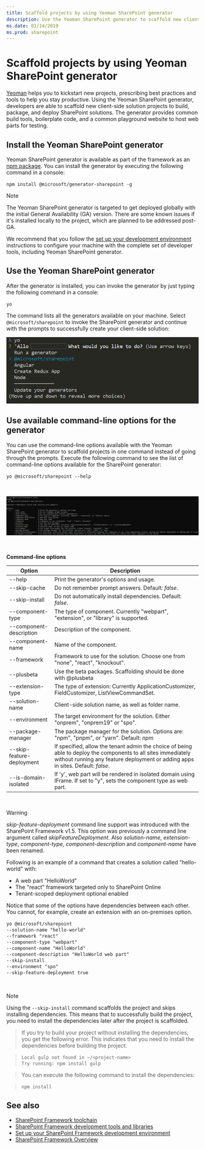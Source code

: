 ```yaml
---
title: Scaffold projects by using Yeoman SharePoint generator
description: Use the Yeoman SharePoint generator to scaffold new client-side solution projects to build, package, and deploy SharePoint solutions.
ms.date: 03/14/2019
ms.prod: sharepoint
---
```


# Scaffold projects by using Yeoman SharePoint generator

[Yeoman](http://yeoman.io/) helps you to kickstart new projects, prescribing best practices and tools to help you stay productive. Using the Yeoman SharePoint generator, developers are able to scaffold new client-side solution projects to build, package, and deploy SharePoint solutions. The generator provides common build tools, boilerplate code, and a common playground website to host web parts for testing.

## Install the Yeoman SharePoint generator

Yeoman SharePoint generator is available as part of the framework as an [npm package](https://www.npmjs.com/package/@microsoft/generator-sharepoint). You can install the generator by executing the following command in a console:

```
npm install @microsoft/generator-sharepoint -g
```

> [!NOTE] 
> The Yeoman SharePoint generator is targeted to get deployed globally with the initial General Availability (GA) version. There are some known issues if it's installed locally to the project, which are planned to be addressed post-GA.

We recommend that you follow the [set up your development environment](../set-up-your-development-environment.md) instructions to configure your machine with the complete set of developer tools, including Yeoman SharePoint generator. 

## Use the Yeoman SharePoint generator

After the generator is installed, you can invoke the generator by just typing the following command in a console:

```
yo
```

The command lists all the generators available on your machine. Select `@microsoft/sharepoint` to invoke the SharePoint generator and continue with the prompts to successfully create your client-side solution:

![Yeoman SharePoint generator](../../images/yeoman-sp-generator.png)


## Use available command-line options for the generator

You can use the command-line options available with the Yeoman SharePoint generator to scaffold projects in one command instead of going through the prompts. Execute the following command to see the list of command-line options available for the SharePoint generator:

```
yo @microsoft/sharepoint --help
```

<br/>

![Yeoman SharePoint generator command line options](../../images/yeoman-sp-cmdline-options.png)

<br/>

**Command-line options**

Option | Description 
-----|------
--help|Print the generator's options and usage.
--skip-cache|Do not remember prompt answers. Default: *false*.
--skip-install|Do not automatically install dependencies. Default: *false*.
--component-type|The type of component. Currently "webpart", "extension", or "library" is supported.
--component-description|Description of the component.
--component-name|Name of the component.
--framework|Framework to use for the solution. Choose one from "none", "react", "knockout".
--plusbeta| Use the beta packages. Scaffolding should be done with @plusbeta
--extension-type|The type of extension: Currently ApplicationCustomizer, FieldCustomizer, ListViewCommandSet.
--solution-name|Client-side solution name, as well as folder name.
--environment|The target environment for the solution. Either "onprem", "onprem19" or "spo".
--package-manager|The package manager for the solution. Options are: "npm", "pnpm", or "yarn". Default: *npm*
--skip-feature-deployment|If specified, allow the tenant admin the choice of being able to deploy the components to all sites immediately without running any feature deployment or adding apps in sites. Default: *false*.
--is-domain-isolated|If 'y', web part will be rendered in isolated domain using IFrame. If set to "y", sets the component type as web part.

<br/>


> [!WARNING]
> *skip-feature-deployment* command line support was introduced with the SharePoint Framework v1.5. This option was previously a command line argument called *skipFeatureDeployment*. Also *solution-name*, *extension-type*, *component-type*, *component-description* and *component-name* have been renamed.

Following is an example of a command that creates a solution called "hello-world" with:
- A web part "HelloWorld" 
- The "react" framework targeted only to SharePoint Online 
- Tenant-scoped deployment optional enabled

Notice that some of the options have dependencies between each other. You cannot, for example, create an extension with an on-premises option.

```
yo @microsoft/sharepoint 
--solution-name "hello-world" 
--framework "react" 
--component-type "webpart" 
--component-name "HelloWorld" 
--component-description "HelloWorld web part" 
--skip-install 
--environment "spo" 
--skip-feature-deployment true
```

<br/>

> [!NOTE]
> Using the `--skip-install` command scaffolds the project and skips installing dependencies. This means that to successfully build the project, you need to install the dependencies later after the project is scaffolded. 

> If you try to build your project without installing the dependencies, you get the following error. This indicates that you need to install the dependencies before building the project:

> ```
> Local gulp not found in ~/<project-name>
> Try running: npm install gulp
> ```

> You can execute the following command to install the dependencies:

> ```
> npm install
> ```


## See also

- [SharePoint Framework toolchain](sharepoint-framework-toolchain.md)
- [SharePoint Framework development tools and libraries](../tools-and-libraries.md)
- [Set up your SharePoint Framework development environment](../set-up-your-development-environment.md)
- [SharePoint Framework Overview](../sharepoint-framework-overview.md)
